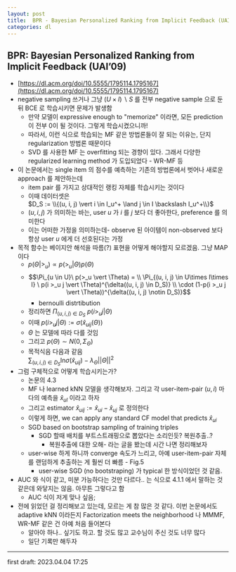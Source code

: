 ```yaml
---
layout: post
title:  BPR - Bayesian Personalized Ranking from Implicit Feedback (UAI’09) 
categories: dl
---
```

## BPR: Bayesian Personalized Ranking from Implicit Feedback (UAI’09) 
- [https://dl.acm.org/doi/10.5555/1795114.1795167](https://dl.acm.org/doi/10.5555/1795114.1795167)
- negative sampling 쓰거나 그냥 $(U \times I) \backslash S$ 를 전부 negative sample 으로 둔 뒤 BCE 로 학습시키면 문제가 발생함
  - 만약 모델이 expressive enough to "memorize" 이라면, 모든 prediction 이 전부 0이 될 것이다. 그렇게 학습시켰으니까!
  - 따라서, 이런 식으로 학습되는 MF 같은 방법론들이 잘 되는 이유는, 단지 regularization 방법론 때문이다
  - SVD 를 사용한 MF 는 overfitting 되는 경향이 있다. 그래서 다양한 regularized learning method 가 도입되었다 - WR-MF 등
- 이 논문에서는 single item 의 점수를 예측하는 기존의 방법론에서 벗어나 새로운 approach 를 제안하는데
  - item pair 를 가지고 상대적인 랭킹 자체를 학습시키는 것이다
  - 이때 데이터셋은  
  $D_S  := \\{(u, i, j) \vert i \in I_u^+ \land j \in I \backslash I_u^+\\}$
  - $(u, i, j)$ 가 의미하는 바는, user $u$ 가 $i$ 를 $j$ 보다 더 좋아한다, preference 를 의미한다
  - 이는 어떠한 가정을 의미하는데- observe 된 아이템이 non-observed 보다 항상 user $u$ 에게 더 선호된다는 가정
- 목적 함수는 베이지안 해석을 따름(?) 표현을 어떻게 해야할지 모르겠음. 그냥 MAP 이다
  - $p(\Theta \vert >_u) \propto p(>_u \vert \Theta)p(\Theta)$
  - $$\Pi_{u \in U}\ p(>_u \vert \Theta) = \\ \Pi_{(u, i, j) \in U\times I\times I} \ p(i >_u j \vert \Theta)^{\delta((u, i, j) \in D_S)} \\ \cdot (1-p(i >_u j \vert \Theta))^{\delta((u, i, j) \notin D_S)}$$
    - bernoulli distrtibution
  - 정리하면 $\Pi_{(u, i, j) \in D_S}\ p(i>_u j \vert \Theta)$
  - 이때 $p(i>_uj \vert \Theta) := \sigma(\hat x_{uij}(\Theta))$
  - $\Theta$ 는 모델에 따라 다를 것임
  - 그리고 $p(\Theta) \sim N(0, \Sigma_\Theta)$
  - 목적식음 다음과 같음  
  $\sum_{(u, i, j) \in D_S} \text{ln} \sigma(\hat x_{uij}) - \lambda_\Theta \vert\vert \Theta \vert\vert^2$
- 그럼 구체적으로 어떻게 학습시키는가?
  - 논문의 4.3
  - MF 나 learned kNN 모델을 생각해보자. 그리고 각 user-item-pair $(u, i)$ 마다의 예측을 $\hat x_{ul}$ 이라고 하자
  - 그리고 estimator $\hat x_{uij} := \hat x_{ui} - \hat x_{uj}$ 로 정의한다
  - 이렇게 하면, we can apply any standard CF model that predicts $\hat x_{ui}$
  - SGD based on bootstrap sampling of training triples
    - SGD 할때 배치를 부트스트래핑으로 뽑았다는 소리인듯? 복원추출..?
      - 복원추출에 대한 오해- 라는 글을 봤는데 시간 나면 정리해보자
  - user-wise 하게 하니까 converge 속도가 느리고, 아예 user-item-pair 자체를 랜덤하게 추출하는 게 훨씬 더 빠름 - Fig.5
    - user-wise SGD (no bootstraping) 가 typical 한 방식이었던 것 같음.
- AUC 와 식이 같고, 미분 가능하다는 것만 다르다.. 는 식으로 4.1.1 에서 말하는 것 같은데 와닿지는 않음. 아무튼 그렇다고 함
  - AUC 식이 저게 맞나 싶음;
- 전에 읽었던 걸 정리해보고 있는데, 모르는 게 참 많은 것 같다. 이번 논문에서도 adaptive kNN 이라든지 Factorization meets the neighborhood 나 MMMF, WR-MF 같은 건 아예 처음 들어본다
  - 알아야 하나.. 싶기도 하고. 할 것도 많고 교수님이 주신 것도 너무 많다
  - 일단 기록만 해두자

---

first draft: 2023.04.04 17:25